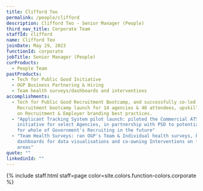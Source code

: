 ```yaml
---
title: Clifford Teo
permalink: /people/clifford
description: Clifford Teo - Senior Manager (People)
third_nav_title: Corporate Team
staffId: clifford
name: Clifford Teo
joinDate: May 29, 2023
functionId: corporate
jobTitle: Senior Manager (People)
curProducts:
  - People Team
pastProducts:
  - Tech for Public Good Initiative
  - OGP Business Partnering & Hiring
  - Team health surveys/dashboards and interventions
accomplishments:
  - Tech for Public Good Recruitment Bootcamp, and successfully co-led the TFPG
    Recruitment bootcamp launch for 14 agencies & 40 attendees, upskilling them
    on Recruitment & Employer branding best practices.
  - "Applicant Tracking System pilot launch: piloted the Commercial ATS
    initiative for select Agencies, in partnership with PSD to potentially scale
    for whole of Government's Recruiting in the future"
  - "Team Health Surveys: ran OGP's Team & Individual health surveys, built
    dashboards for data visualisations and co-owning Interventions on focus
    areas"
quote: ""
linkedinId: ""
---
```


{% include staff.html staff=page color=site.colors.function-colors.corporate %}
